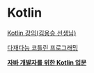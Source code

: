 # Kotlin

[Kotlin 강의(김용승 선생님)](Kotlin/Kotlin%20%E1%84%80%E1%85%A1%E1%86%BC%E1%84%8B%E1%85%B4(%E1%84%80%E1%85%B5%E1%86%B7%E1%84%8B%E1%85%AD%E1%86%BC%E1%84%89%E1%85%B3%E1%86%BC%20%E1%84%89%E1%85%A5%E1%86%AB%E1%84%89%E1%85%A2%E1%86%BC%E1%84%82%E1%85%B5%E1%86%B7)%20fa2530f3bad44f88b0b8318ec0edb5ae.md)

[다재다능 코틀린 프로그래밍](Kotlin/%E1%84%83%E1%85%A1%E1%84%8C%E1%85%A2%E1%84%83%E1%85%A1%E1%84%82%E1%85%B3%E1%86%BC%20%E1%84%8F%E1%85%A9%E1%84%90%E1%85%B3%E1%86%AF%E1%84%85%E1%85%B5%E1%86%AB%20%E1%84%91%E1%85%B3%E1%84%85%E1%85%A9%E1%84%80%E1%85%B3%E1%84%85%E1%85%A2%E1%84%86%E1%85%B5%E1%86%BC%203af5192c729e4c87ad6d27f11a871322.md)

[**자바 개발자를 위한 Kotlin 입문**](Kotlin/자바_개발자를_위한_Kotlin_입문.md)
